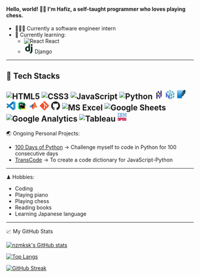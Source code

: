 #### Hello, world! 👋🏻 I'm Hafiz, a self-taught programmer who loves playing chess.
- 👨🏻‍💻 Currently a software engineer intern
- 🌱 Currently learning:
  - <img src="https://cdn.worldvectorlogo.com/logos/react-2.svg" alt="React" width="25" height="25"> React
  - <img src="https://github.com/devicons/devicon/blob/master/icons/django/django-plain.svg" alt="Django" width="25" height="25"> Django
---
🧰 Tech Stacks
<br>
<br>
<img src="https://cdn.worldvectorlogo.com/logos/html-1.svg" alt="HTML5" width="25" height="25">
<img src="https://cdn.worldvectorlogo.com/logos/css-3.svg" alt="CSS3" width="25" height="25">
<img src="https://cdn.worldvectorlogo.com/logos/logo-javascript.svg" alt="JavaScript" width="25" height="25">
<img src="https://cdn.worldvectorlogo.com/logos/python-5.svg" alt="Python" width="25" height="25">
<img src="https://github.com/devicons/devicon/blob/master/icons/pandas/pandas-original.svg" alt="pandas" width="25" height="25">
<img src="https://github.com/devicons/devicon/blob/master/icons/numpy/numpy-original.svg" alt="NumPy" width="25" height="25">
<img src="https://github.com/devicons/devicon/blob/master/icons/sqlite/sqlite-original.svg" alt="SQLite" width="25" height="25">
<img src="https://github.com/devicons/devicon/blob/master/icons/vscode/vscode-original.svg" alt="VS Code" width="25" height="25">
<img src="https://github.com/devicons/devicon/blob/master/icons/pycharm/pycharm-original.svg" alt="PyCharm" width="25" height="25">
<img src="https://github.com/devicons/devicon/blob/master/icons/matlab/matlab-original.svg" alt="MATLAB" width="25" height="25">
<img src="https://github.com/devicons/devicon/blob/master/icons/git/git-original.svg" alt="Git" width="25" height="25">
<img src="https://github.com/devicons/devicon/blob/master/icons/github/github-original.svg" alt="GitHub" width="25" height="25">
<img src="https://cdn.worldvectorlogo.com/logos/excel-4.svg" alt="MS Excel" width="25" height="25">
<img src="https://cdn.worldvectorlogo.com/logos/google-sheets-full-logo-1.svg" alt="Google Sheets" width="120" height="25">
<img src="https://cdn.worldvectorlogo.com/logos/google-analytics-4.svg" alt="Google Analytics" width="25" height="25">
<img src="https://cdn.worldvectorlogo.com/logos/tableau-software.svg" alt="Tableau" width="25" height="25">
<img src="https://github.com/devicons/devicon/blob/master/icons/spss/spss-original.svg" alt="IBM SPSS Statistics" width="25" height="25">
---
🌏 Ongoing Personal Projects:
- [100 Days of Python](https://github.com/nzmksk/100-Days-of-Python) -> Challenge myself to code in Python for 100 consecutive days
- [TransCode](https://github.com/nzmksk/TransCode) -> To create a code dictionary for JavaScript-Python
---
♟ Hobbies:
- Coding
- Playing piano
- Playing chess
- Reading books
- Learning Japanese language
---

&#x1f4c8; My GitHub Stats

[![nzmksk's GitHub stats](https://github-readme-stats.vercel.app/api?username=nzmksk&theme=default&show_icons=true&include_all_commits=true&count_private=true&card_width=500&border_radius=30)](https://github.com/anuraghazra/github-readme-stats)

[![Top Langs](https://github-readme-stats.vercel.app/api/top-langs/?username=nzmksk&theme=default&layout=compact&card_width=450&border_radius=30)](https://github.com/anuraghazra/github-readme-stats)

[![GitHub Streak](https://streak-stats.demolab.com?user=nzmksk&border_radius=30)](https://git.io/streak-stats)
